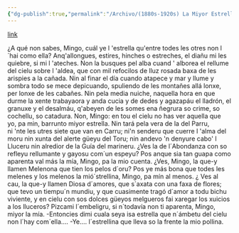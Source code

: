 ```yaml
---
{"dg-publish":true,"permalink":"/Archivo/(1880s-1920s) La Miyor Estrella/","tags":["#Siglo_20","central","Pepín_de_Pría","escrito","Gijón","poema"]}
---
```


[link](https://asturies.com/cavedaynava/lamiyorestrella.txt)

¿A qué non sabes, Mingo, cuál ye l 'estrella 
qu'entre todes les otres non l ´hai como ella? 
Anq'allongues, estires, hinches o estreches, 
el diañu mi les quiebre, si mi l 'ateches.
Non la busques pel alba cuand ' alborea 
el rellume del cielu sobre l 'aldea, 
que con mil refocilos de lluz rosada
baxa de les arispies a la cañada.
Nin al finar el día cuando atapece 
y mar y llume y sombra todo se mece 
depicuando, spuliendo de les montañes 
allá lonxe, per lonxe de les cabañes.
Nin pela media nuiche, naquella hora 
en que durme la xente trabayaora 
y anda cucia y de dedes y agazapáu 
el lladrón, el granuxe y el desalmáu, 
q'abeyen de les somes ena ñegrura 
so crime, so cochellu, so catadura.
Non, Mingo: en  tou el cielu no has ver aquella 
que yo, pa min, barrunto miyor estrella.
Nin  tará pela vera de la del  Parru,      
ni 'nte les utres siete que van en Carru; 
ni'n senderu que cuerre l 'alma del moru 
nin xunta del alerte güeyu del Toru; 
nin andevo 'n denyure cabo' l Lluceru 
nin alredior de la Guía del marineru.
¿Ves la de l´Abondanza con so refleyu
rellumante y gayosu com´un espeyu?
Pos anque sia tan guapa como aparenta
val más la mía, Mingo, pa la mio cuenta.
¿Ves, Mingo, la que-y llamen Melenona
que tien los pelos d´oru? Pos ye más bona
que todes les melenes y los melenos
la mió´strellina, Mingo, pa mín al menos.
¿ Ves al cau, la que-y llamen Diosa d´amores,
que s´axata con una faxa de flores;
que tevo un tiempu´n mundiu, y que cuasimente
tragó d´amor a todu bichu viviente,
y en cielu con sos dolces güeyos melgueros
fai xaregar los xuicios a los lluceros?
Pizcami l´embeligru, si n´todavía
non ti aparenta, Mingo, miyor la mía.
-Entoncies dimi cuala seya isa estrella
que n´ámbetu del cielu non l´hay com´ella....
-Ye.... l´estrellina
que lleva so la frente
la mio pollina.